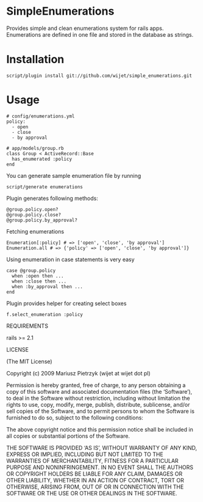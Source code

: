 SimpleEnumerations
==================

Provides simple and clean enumerations system for rails apps.
Enumerations are defined in one file and stored in the database as strings.

Installation
============

    script/plugin install git://github.com/wijet/simple_enumerations.git

Usage
=====

    # config/enumerations.yml
    policy:
      - open
      - close
      - by approval

    # app/models/group.rb
    class Group < ActiveRecord::Base
      has_enumerated :policy
    end

You can generate sample enumeration file by running 

    script/generate enumerations

Plugin generates following methods:

    @group.policy.open?
    @group.policy.close?
    @group.policy.by_approval?
    
Fetching enumerations 

    Enumeration[:policy] # => ['open', 'close', 'by approval']
    Enumeration.all # => {'policy' => ['open', 'close', 'by approval']}
    
Using enumeration in case statements is very easy

    case @group.policy
      when :open then ...
      when :close then ...
      when :by_approval then ...
    end

Plugin provides helper for creating select boxes

    f.select_enumeration :policy

REQUIREMENTS

rails >= 2.1

LICENSE

(The MIT License)

Copyright (c) 2009 Mariusz Pietrzyk (wijet at wijet dot pl)

Permission is hereby granted, free of charge, to any person obtaining a copy of this software and associated documentation files (the ‘Software’), to deal in the Software without restriction, including without limitation the rights to use, copy, modify, merge, publish, distribute, sublicense, and/or sell copies of the Software, and to permit persons to whom the Software is furnished to do so, subject to the following conditions:

The above copyright notice and this permission notice shall be included in all copies or substantial portions of the Software.

THE SOFTWARE IS PROVIDED ‘AS IS’, WITHOUT WARRANTY OF ANY KIND, EXPRESS OR IMPLIED, INCLUDING BUT NOT LIMITED TO THE WARRANTIES OF MERCHANTABILITY, FITNESS FOR A PARTICULAR PURPOSE AND NONINFRINGEMENT. IN NO EVENT SHALL THE AUTHORS OR COPYRIGHT HOLDERS BE LIABLE FOR ANY CLAIM, DAMAGES OR OTHER LIABILITY, WHETHER IN AN ACTION OF CONTRACT, TORT OR OTHERWISE, ARISING FROM, OUT OF OR IN CONNECTION WITH THE SOFTWARE OR THE USE OR OTHER DEALINGS IN THE SOFTWARE.

